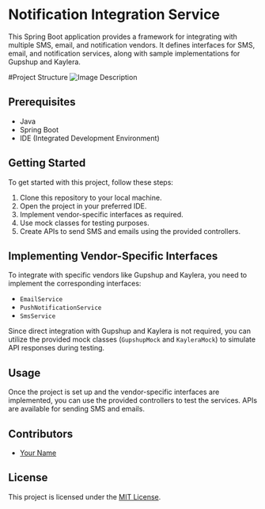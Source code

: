 # Notification Integration Service

This Spring Boot application provides a framework for integrating with multiple SMS, email, and notification vendors. It defines interfaces for SMS, email, and notification services, along with sample implementations for Gupshup and Kaylera.

#Project Structure
![Image Description](https://drive.google.com/uc?id=XXXXXXXXXXXXXXXXXXXXXXXXXXXXXX)

## Prerequisites

- Java
- Spring Boot
- IDE (Integrated Development Environment)

## Getting Started

To get started with this project, follow these steps:

1. Clone this repository to your local machine.
2. Open the project in your preferred IDE.
3. Implement vendor-specific interfaces as required.
4. Use mock classes for testing purposes.
5. Create APIs to send SMS and emails using the provided controllers.

## Implementing Vendor-Specific Interfaces

To integrate with specific vendors like Gupshup and Kaylera, you need to implement the corresponding interfaces:

- `EmailService`
- `PushNotificationService`
- `SmsService`

Since direct integration with Gupshup and Kaylera is not required, you can utilize the provided mock classes (`GupshupMock` and `KayleraMock`) to simulate API responses during testing.

## Usage

Once the project is set up and the vendor-specific interfaces are implemented, you can use the provided controllers to test the services. APIs are available for sending SMS and emails.

## Contributors

- [Your Name](https://github.com/yourusername)

## License

This project is licensed under the [MIT License](LICENSE).
